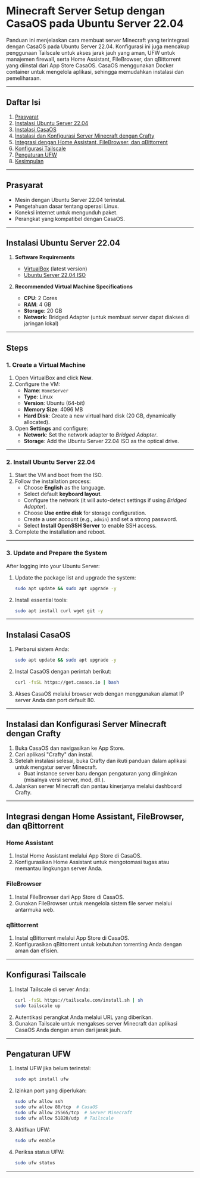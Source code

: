 # Minecraft Server Setup dengan CasaOS pada Ubuntu Server 22.04

Panduan ini menjelaskan cara membuat server Minecraft yang terintegrasi dengan CasaOS pada Ubuntu Server 22.04. Konfigurasi ini juga mencakup penggunaan Tailscale untuk akses jarak jauh yang aman, UFW untuk manajemen firewall, serta Home Assistant, FileBrowser, dan qBittorrent yang diinstal dari App Store CasaOS. CasaOS menggunakan Docker container untuk mengelola aplikasi, sehingga memudahkan instalasi dan pemeliharaan.

---

## Daftar Isi
1. [Prasyarat](#prasyarat)
2. [Instalasi Ubuntu Server 22.04](#instalasi-ubuntu-server-2204)
3. [Instalasi CasaOS](#instalasi-casaos)
4. [Instalasi dan Konfigurasi Server Minecraft dengan Crafty](#instalasi-dan-konfigurasi-server-minecraft-dengan-crafty)
5. [Integrasi dengan Home Assistant, FileBrowser, dan qBittorrent](#integrasi-dengan-home-assistant-filebrowser-dan-qbittorrent)
6. [Konfigurasi Tailscale](#konfigurasi-tailscale)
7. [Pengaturan UFW](#pengaturan-ufw)
8. [Kesimpulan](#kesimpulan)

---

## Prasyarat

- Mesin dengan Ubuntu Server 22.04 terinstal.
- Pengetahuan dasar tentang operasi Linux.
- Koneksi internet untuk mengunduh paket.
- Perangkat yang kompatibel dengan CasaOS.

---

## Instalasi Ubuntu Server 22.04

1. **Software Requirements**
   - [VirtualBox](https://www.virtualbox.org/) (latest version)
   - [Ubuntu Server 22.04 ISO](https://ubuntu.com/download/server)

2. **Recommended Virtual Machine Specifications**
   - **CPU**: 2 Cores
   - **RAM**: 4 GB
   - **Storage**: 20 GB
   - **Network**: Bridged Adapter (untuk membuat server dapat diakses di jaringan lokal)

---

## **Steps**

### **1. Create a Virtual Machine**
1. Open VirtualBox and click **New**.
2. Configure the VM:
   - **Name**: `HomeServer`
   - **Type**: Linux
   - **Version**: Ubuntu (64-bit)
   - **Memory Size**: 4096 MB
   - **Hard Disk**: Create a new virtual hard disk (20 GB, dynamically allocated).
3. Open **Settings** and configure:
   - **Network**: Set the network adapter to *Bridged Adapter*.
   - **Storage**: Add the Ubuntu Server 22.04 ISO as the optical drive.

---

### **2. Install Ubuntu Server 22.04**
1. Start the VM and boot from the ISO.
2. Follow the installation process:
   - Choose **English** as the language.
   - Select default **keyboard layout**.
   - Configure the network (it will auto-detect settings if using *Bridged Adapter*).
   - Choose **Use entire disk** for storage configuration.
   - Create a user account (e.g., `admin`) and set a strong password.
   - Select **Install OpenSSH Server** to enable SSH access.
3. Complete the installation and reboot.

---

### **3. Update and Prepare the System**
After logging into your Ubuntu Server:
1. Update the package list and upgrade the system:
   ```bash
   sudo apt update && sudo apt upgrade -y
2. Install essential tools:
   ```bash
   sudo apt install curl wget git -y

---

## Instalasi CasaOS

1. Perbarui sistem Anda:
   ```bash
   sudo apt update && sudo apt upgrade -y
   ```
2. Instal CasaOS dengan perintah berikut:
   ```bash
   curl -fsSL https://get.casaos.io | bash
   ```
3. Akses CasaOS melalui browser web dengan menggunakan alamat IP server Anda dan port default 80.

---

## Instalasi dan Konfigurasi Server Minecraft dengan Crafty

1. Buka CasaOS dan navigasikan ke App Store.
2. Cari aplikasi "Crafty" dan instal.
3. Setelah instalasi selesai, buka Crafty dan ikuti panduan dalam aplikasi untuk mengatur server Minecraft.
   - Buat instance server baru dengan pengaturan yang diinginkan (misalnya versi server, mod, dll.).
4. Jalankan server Minecraft dan pantau kinerjanya melalui dashboard Crafty.

---

## Integrasi dengan Home Assistant, FileBrowser, dan qBittorrent

### Home Assistant
1. Instal Home Assistant melalui App Store di CasaOS.
2. Konfigurasikan Home Assistant untuk mengotomasi tugas atau memantau lingkungan server Anda.

### FileBrowser
1. Instal FileBrowser dari App Store di CasaOS.
2. Gunakan FileBrowser untuk mengelola sistem file server melalui antarmuka web.

### qBittorrent
1. Instal qBittorrent melalui App Store di CasaOS.
2. Konfigurasikan qBittorrent untuk kebutuhan torrenting Anda dengan aman dan efisien.

---

## Konfigurasi Tailscale

1. Instal Tailscale di server Anda:
   ```bash
   curl -fsSL https://tailscale.com/install.sh | sh
   sudo tailscale up
   ```
2. Autentikasi perangkat Anda melalui URL yang diberikan.
3. Gunakan Tailscale untuk mengakses server Minecraft dan aplikasi CasaOS Anda dengan aman dari jarak jauh.

---

## Pengaturan UFW

1. Instal UFW jika belum terinstal:
   ```bash
   sudo apt install ufw
   ```
2. Izinkan port yang diperlukan:
   ```bash
   sudo ufw allow ssh
   sudo ufw allow 80/tcp  # CasaOS
   sudo ufw allow 25565/tcp  # Server Minecraft
   sudo ufw allow 51820/udp  # Tailscale
   ```
3. Aktifkan UFW:
   ```bash
   sudo ufw enable
   ```
4. Periksa status UFW:
   ```bash
   sudo ufw status
   ```

---
